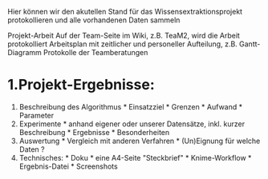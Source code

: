 Hier können wir den akutellen Stand für das Wissensextraktionsprojekt protokollieren und alle vorhandenen Daten sammeln

Projekt-Arbeit
Auf der Team-Seite im Wiki, z.B. TeaM2, wird die Arbeit protokolliert
Arbeitsplan mit zeitlicher und personeller Aufteilung, z.B. Gantt-Diagramm
Protokolle der Teamberatungen


# 1.Projekt-Ergebnisse: #
  1. Beschreibung des Algorithmus
    * Einsatzziel
    * Grenzen
    * Aufwand
    * Parameter
  2. Experimente
    * anhand eigener oder unserer Datensätze, inkl. kurzer Beschreibung
    * Ergebnisse
    * Besonderheiten
  3. Auswertung
    * Vergleich mit anderen Verfahren
    * (Un)Eignung für welche Daten ?
  4. Technisches:
    * Doku
    * eine A4-Seite "Steckbrief"
    * Knime-Workflow
    * Ergebnis-Datei
    * Screenshots
